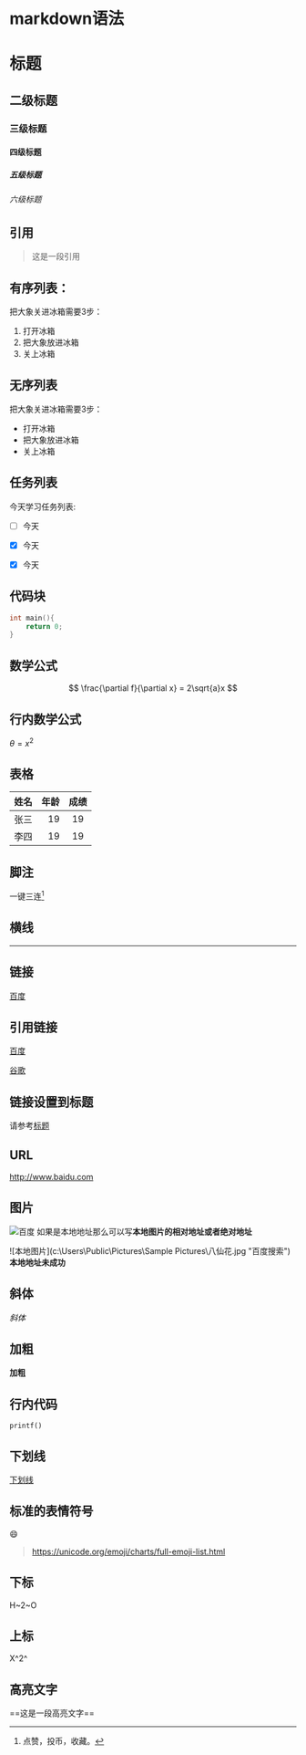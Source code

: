 # markdown语法



# 标题
## 二级标题
### 三级标题
#### 四级标题
##### 五级标题
###### 六级标题



## 引用
> 这是一段引用




## 有序列表：

把大象关进冰箱需要3步：

1. 打开冰箱
2. 把大象放进冰箱
3. 关上冰箱



## 无序列表

把大象关进冰箱需要3步：
- 打开冰箱
- 把大象放进冰箱
- 关上冰箱



## 任务列表
今天学习任务列表:
- [ ] 今天
- [x] 今天
- [x] 今天



## 代码块
```c
int main(){
	return 0;
}
```



## 数学公式
$$
\frac{\partial f}{\partial x} = 2\sqrt{a}x
$$



## 行内数学公式
$\theta=x^2$



## 表格
|姓名|年龄|成绩|
|:---|---:|:---:|
|张三|19|19|
|李四|19|19|



## 脚注
一键三连[^三连]
[^三连]:点赞，投币，收藏。



## 横线
---





## 链接
[百度](baidu.com "一个垃圾的搜索引擎")

## 引用链接



[百度][id]

[id]: baidu.com "一个垃圾的搜索引擎"



[谷歌][2]

[2]: Google.com "一个还可以的搜索引擎"



## 链接设置到标题
请参考[标题](#五级标题)





## URL
http://www.baidu.com



## 图片
![百度](https://www.baidu.com/img/PCtm_d9c8750bed0b3c7d089fa7d55720d6cf.png "百度搜索")
如果是本地地址那么可以写**本地图片的相对地址或者绝对地址**





![本地图片](c:\Users\Public\Pictures\Sample Pictures\八仙花.jpg "百度搜索")
**本地地址未成功**



## 斜体

*斜体*



## 加粗
**加粗**



## 行内代码
`printf()`



## 下划线
<u>下划线</u>



## 标准的表情符号
:smile:
>https://unicode.org/emoji/charts/full-emoji-list.html



## 下标
H~2~O

## 上标
X^2^



## 高亮文字
==这是一段高亮文字==






